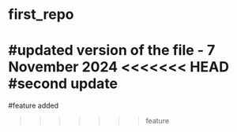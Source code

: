 # first_repo
#updated version of the file - 7 November 2024
<<<<<<< HEAD
#second update 
=======
#feature added 
>>>>>>> feature
